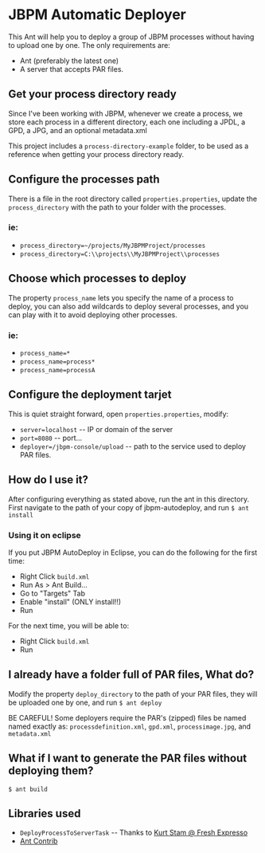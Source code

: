 JBPM Automatic Deployer
=======================

This Ant will help you to deploy a group of JBPM processes without having to upload one by one.
The only requirements are: 
* Ant (preferably the latest one)
* A server that accepts PAR files.

Get your process directory ready
--------------------------------
Since I've been working with JBPM, whenever we create a process, we store each process in a
different directory, each one including a JPDL, a GPD, a JPG, and an optional metadata.xml

This project includes a `process-directory-example` folder, to be used as a reference when
getting your process directory ready.

Configure the processes path
----------------------------
There is a file in the root directory called `properties.properties`, update the
`process_directory` with the path to your folder with the processes.

### ie:
* `process_directory=~/projects/MyJBPMProject/processes`
* `process_directory=C:\\projects\\MyJBPMProject\\processes`

Choose which processes to deploy
--------------------------------
The property `process_name` lets you specify the name of a process to deploy, you can also add
wildcards to deploy several processes, and you can play with it to avoid deploying other
processes.
### ie:
* `process_name=*`
* `process_name=process*`
* `process_name=processA`

Configure the deployment tarjet
-------------------------------
This is quiet straight forward, open `properties.properties`, modify:
* `server=localhost` -- IP or domain of the server
* `port=8080` -- port...
* `deployer=/jbpm-console/upload` -- path to the service used to deploy PAR files.

How do I use it?
----------------
After configuring everything as stated above, run the ant in this directory. First navigate to
the path of your copy of jbpm-autodeploy, and run `$ ant install`

### Using it on eclipse
If you put JBPM AutoDeploy in Eclipse, you can do the following for the first time:
* Right Click `build.xml`
* Run As > Ant Build...
* Go to "Targets" Tab
* Enable "install" (ONLY install!!)
* Run

For the next time, you will be able to:
* Right Click `build.xml`
* Run

I already have a folder full of PAR files, What do?
---------------------------------------------------
Modify the property `deploy_directory` to the path of your PAR files, they will be uploaded
one by one, and run `$ ant deploy`

BE CAREFUL! Some deployers require the PAR's (zipped) files be named named exactly as:
`processdefinition.xml`, `gpd.xml`, `processimage.jpg`, and `metadata.xml`

What if I want to generate the PAR files without deploying them?
----------------------------------------------------------------
`$ ant build`

Libraries used
--------------
* `DeployProcessToServerTask` -- Thanks to [Kurt Stam @ Fresh Expresso](kurtstam.blogspot.com)
* [Ant Contrib](http://ant-contrib.sourceforge.net/)